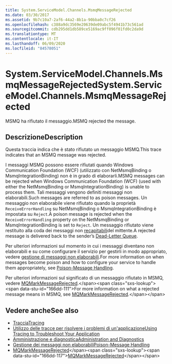 ```yaml
---
title: System.ServiceModel.Channels.MsmqMessageRejected
ms.date: 03/30/2017
ms.assetid: 9b7c10a7-2af6-44a2-8b1a-90bba0c7cf26
ms.openlocfilehash: c388a9dc3569e20639de09abc5f4941b73c561ad
ms.sourcegitcommit: cdb295dd1db589ce5169ac9ff096f01fd0c2da9d
ms.translationtype: MT
ms.contentlocale: it-IT
ms.lasthandoff: 06/09/2020
ms.locfileid: "84578051"
---
```

# <a name="systemservicemodelchannelsmsmqmessagerejected"></a><span data-ttu-id="166dd-102">System.ServiceModel.Channels.MsmqMessageRejected</span><span class="sxs-lookup"><span data-stu-id="166dd-102">System.ServiceModel.Channels.MsmqMessageRejected</span></span>
<span data-ttu-id="166dd-103">MSMQ ha rifiutato il messaggio.</span><span class="sxs-lookup"><span data-stu-id="166dd-103">MSMQ rejected the message.</span></span>  
  
## <a name="description"></a><span data-ttu-id="166dd-104">Descrizione</span><span class="sxs-lookup"><span data-stu-id="166dd-104">Description</span></span>  
 <span data-ttu-id="166dd-105">Questa traccia indica che è stato rifiutato un messaggio MSMQ.</span><span class="sxs-lookup"><span data-stu-id="166dd-105">This trace indicates that an MSMQ message was rejected.</span></span>  
  
 <span data-ttu-id="166dd-106">I messaggi MSMQ possono essere rifiutati quando Windows Communication Foundation (WCF) (utilizzato con NetMsmqBinding o MsmqIntegrationBinding) non è in grado di elaborarli.</span><span class="sxs-lookup"><span data-stu-id="166dd-106">MSMQ messages can be rejected when Windows Communication Foundation (WCF) (used with either the NetMsmqBinding or MsmqIntegrationBinding) is unable to process them.</span></span> <span data-ttu-id="166dd-107">Tali messaggi vengono definiti messaggi non elaborabili.</span><span class="sxs-lookup"><span data-stu-id="166dd-107">Such messages are referred to as poison messages.</span></span> <span data-ttu-id="166dd-108">Un messaggio non elaborabile viene rifiutato quando la proprietà `ReceiveErrorHandling` su NetMsmqBinding o MsmqIntegrationBinding è impostata su `Reject`.</span><span class="sxs-lookup"><span data-stu-id="166dd-108">A poison message is rejected when the `ReceiveErrorHandling` property on the NetMsmqBinding or MsmqIntegrationBinding is set to `Reject`.</span></span> <span data-ttu-id="166dd-109">Un messaggio rifiutato viene restituito alla coda dei messaggi non [recapitabili](https://docs.microsoft.com/dotnet/framework/wcf/feature-details/using-dead-letter-queues-to-handle-message-transfer-failures)del mittente.</span><span class="sxs-lookup"><span data-stu-id="166dd-109">A rejected message is delivered back to the sender’s [Dead-Letter Queue](https://docs.microsoft.com/dotnet/framework/wcf/feature-details/using-dead-letter-queues-to-handle-message-transfer-failures).</span></span>  
  
 <span data-ttu-id="166dd-110">Per ulteriori informazioni sul momento in cui i messaggi diventano non elaborabili e su come configurare il servizio per gestirli in modo appropriato, vedere [gestione di messaggi non elaborabili](../../feature-details/poison-message-handling.md).</span><span class="sxs-lookup"><span data-stu-id="166dd-110">For more information on when messages become poison and how to configure your service to handle them appropriately, see [Poison-Message Handling](../../feature-details/poison-message-handling.md).</span></span>  
  
 <span data-ttu-id="166dd-111">Per ulteriori informazioni sul significato di un messaggio rifiutato in MSMQ, vedere [MQMarkMessageRejected](https://docs.microsoft.com/previous-versions/windows/desktop/msmq/ms707071(v%3dvs.85)).</span><span class="sxs-lookup"><span data-stu-id="166dd-111">For more information on what a rejected message means in MSMQ, see [MQMarkMessageRejected](https://docs.microsoft.com/previous-versions/windows/desktop/msmq/ms707071(v%3dvs.85)).</span></span>  
  
## <a name="see-also"></a><span data-ttu-id="166dd-112">Vedere anche</span><span class="sxs-lookup"><span data-stu-id="166dd-112">See also</span></span>

- [<span data-ttu-id="166dd-113">Traccia</span><span class="sxs-lookup"><span data-stu-id="166dd-113">Tracing</span></span>](index.md)
- [<span data-ttu-id="166dd-114">Utilizzo delle tracce per risolvere i problemi di un'applicazione</span><span class="sxs-lookup"><span data-stu-id="166dd-114">Using Tracing to Troubleshoot Your Application</span></span>](using-tracing-to-troubleshoot-your-application.md)
- [<span data-ttu-id="166dd-115">Amministrazione e diagnostica</span><span class="sxs-lookup"><span data-stu-id="166dd-115">Administration and Diagnostics</span></span>](../index.md)
- [<span data-ttu-id="166dd-116">Gestione dei messaggi non elaborabili</span><span class="sxs-lookup"><span data-stu-id="166dd-116">Poison-Message Handling</span></span>](../../feature-details/poison-message-handling.md)
- <span data-ttu-id="166dd-117">[MQMarkMessageRejected](https://docs.microsoft.com/previous-versions/windows/desktop/msmq/ms707071(v%3dvs.85))</span><span class="sxs-lookup"><span data-stu-id="166dd-117">[MQMarkMessageRejected](https://docs.microsoft.com/previous-versions/windows/desktop/msmq/ms707071(v%3dvs.85))</span></span>
